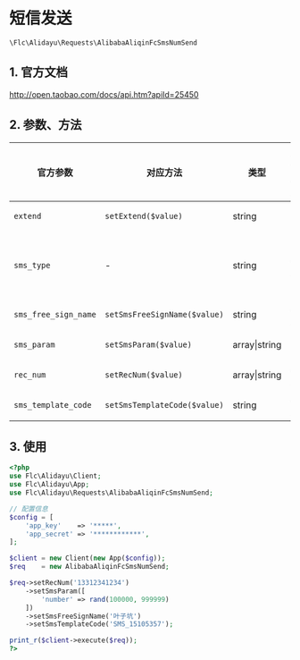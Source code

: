 # 短信发送

`\Flc\Alidayu\Requests\AlibabaAliqinFcSmsNumSend`

## 1. 官方文档

http://open.taobao.com/docs/api.htm?apiId=25450

## 2. 参数、方法

|官方参数|对应方法|类型|是否必须|默认值|说明|
|----|----|----|----|----|----|
|`extend`|`setExtend($value)`|string|可选| |公共回传参数|
|`sms_type`|-|string|**必须**|normal|短信类型，传入值请填写normal|
|`sms_free_sign_name`|`setSmsFreeSignName($value)`|string|**必须**| |短信签名|
|`sms_param`|`setSmsParam($value)`|array&#124;string|可选| |短信模板变量|
|`rec_num`|`setRecNum($value)`|array&#124;string|**必须**| |短信接收号码|
|`sms_template_code`|`setSmsTemplateCode($value)`|string|**必须**| |短信模板ID|

## 3. 使用

```php
<?php
use Flc\Alidayu\Client;
use Flc\Alidayu\App;
use Flc\Alidayu\Requests\AlibabaAliqinFcSmsNumSend;

// 配置信息
$config = [
    'app_key'    => '*****',
    'app_secret' => '************',
];

$client = new Client(new App($config));
$req    = new AlibabaAliqinFcSmsNumSend;

$req->setRecNum('13312341234')
    ->setSmsParam([
        'number' => rand(100000, 999999)
    ])
    ->setSmsFreeSignName('叶子坑')
    ->setSmsTemplateCode('SMS_15105357');

print_r($client->execute($req));
?>
```
